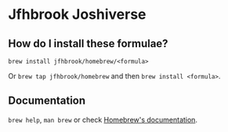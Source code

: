 # Jfhbrook Joshiverse

## How do I install these formulae?

`brew install jfhbrook/homebrew/<formula>`

Or `brew tap jfhbrook/homebrew` and then `brew install <formula>`.

## Documentation

`brew help`, `man brew` or check [Homebrew's documentation](https://docs.brew.sh).
